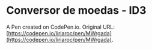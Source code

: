 # Conversor de moedas - ID3

A Pen created on CodePen.io. Original URL: [https://codepen.io/liriaroc/pen/MWrgada](https://codepen.io/liriaroc/pen/MWrgada).


